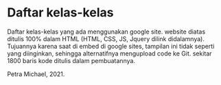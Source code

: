 # Daftar kelas-kelas
Daftar kelas-kelas yang ada menggunakan google site. website diatas ditulis 100% dalam HTML (HTML, CSS, JS, Jquery dilink didalamnya). Tujuannya karena saat di embed di google sites, tampilan ini tidak seperti yang diinginkan, sehingga alternatifnya mengupload code ke Git. sekitar 1800 baris kode ditulis dalam pembuatannya.

Petra Michael, 2021.
